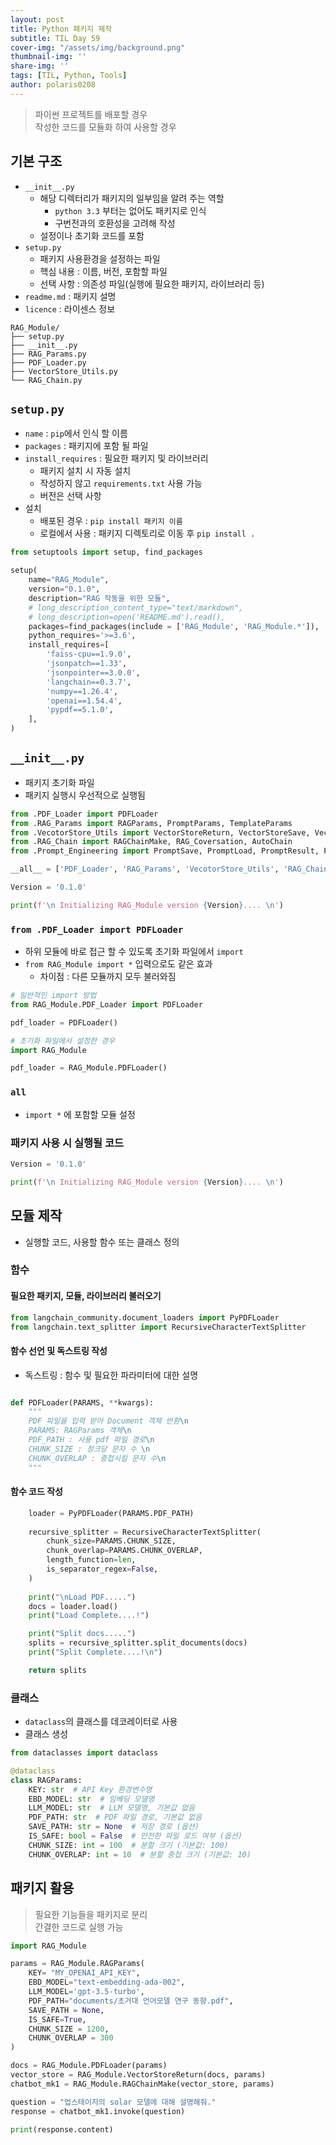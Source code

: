 ```yaml
---
layout: post
title: Python 패키지 제작
subtitle: TIL Day 59
cover-img: "/assets/img/background.png"
thumbnail-img: ''
share-img: ''
tags: [TIL, Python, Tools]
author: polaris0208
---
```


> 파이썬 프로젝트를 배포할 경우<br>
> 작성한 코드를 모듈화 하여 사용할 경우

## 기본 구조
- `__init__.py`
  - 해당 디렉터리가 패키지의 일부임을 알려 주는 역할
    - `python 3.3` 부터는 없어도 패키지로 인식
    - 구번전과의 호환성을 고려해 작성
  - 설정이나 초기화 코드를 포함
- `setup.py`
  - 패키지 사용환경을 설정하는 파일
  - 핵심 내용 : 이름, 버전, 포함할 파일
  - 선택 사항 : 의존성 파일(실행에 필요한 패키지, 라이브러리 등)
- `readme.md` : 패키지 설명
- `licence` : 라이센스 정보

```
RAG_Module/
├── setup.py
├── __init__.py
├── RAG_Params.py
├── PDF_Loader.py
├── VectorStore_Utils.py
└── RAG_Chain.py
```

## `setup.py`
- `name` : `pip`에서 인식 할 이름
- `packages` : 패키지에 포함 될 파일
- `install_requires` : 필요한 패키지 및 라이브러리
  - 패키지 설치 시 자동 설치
  - 작성하지 않고 `requirements.txt` 사용 가능
  - 버전은 선택 사항
- 설치
  - 배포된 경우 : `pip install 패키지 이름`
  - 로컬에서 사용 : 패키지 디렉토리로 이동 후 `pip install .`

```py
from setuptools import setup, find_packages

setup(
    name="RAG_Module",
    version="0.1.0",
    description="RAG 작동을 위한 모듈",
    # long_description_content_type="text/markdown",
    # long_description=open('README.md').read(),
    packages=find_packages(include = ['RAG_Module', 'RAG_Module.*']),
    python_requires='>=3.6',
    install_requires=[
        'faiss-cpu==1.9.0',
        'jsonpatch==1.33',
        'jsonpointer==3.0.0',
        'langchain==0.3.7',  
        'numpy==1.26.4',
        'openai==1.54.4',
        'pypdf==5.1.0',
    ],
)
```

## `__init__.py`
- 패키지 초기화 파일
- 패키지 실행시 우선적으로 실행됨

```py
from .PDF_Loader import PDFLoader
from .RAG_Params import RAGParams, PromptParams, TemplateParams
from .VecotorStore_Utils import VectorStoreReturn, VectorStoreSave, VectorStoreLoad
from .RAG_Chain import RAGChainMake, RAG_Coversation, AutoChain
from .Prompt_Engineering import PromptSave, PromptLoad, PromptResult, PromptTemplate

__all__ = ['PDF_Loader', 'RAG_Params', 'VecotorStore_Utils', 'RAG_Chain', 'Prompt_Engineering']

Version = '0.1.0'

print(f'\n Initializing RAG_Module version {Version}.... \n')
```

### `from .PDF_Loader import PDFLoader`
- 하위 모듈에 바로 접근 할 수 있도록 초기화 파일에서 `import`
- `from RAG_Module import *` 입력으로도 같은 효과
  - 차이점 : 다른 모듈까지 모두 불러와짐

```py
# 일반적인 import 방법
from RAG_Module.PDF_Loader import PDFLoader

pdf_loader = PDFLoader()

# 초기화 파일에서 설정한 경우
import RAG_Module

pdf_loader = RAG_Module.PDFLoader()
```

### `all`
- `import *` 에 포함할 모듈 설정

### 패키지 사용 시 실행될 코드

```py
Version = '0.1.0'

print(f'\n Initializing RAG_Module version {Version}.... \n')
```

## 모듈 제작
- 실행할 코드, 사용할 함수 또는 클래스 정의

### 함수

#### 필요한 패키지, 모듈, 라이브러리 불러오기

```py
from langchain_community.document_loaders import PyPDFLoader
from langchain.text_splitter import RecursiveCharacterTextSplitter
```

#### 함수 선언 및 독스트링 작성
- 독스트링 : 함수 및 필요한 파라미터에 대한 설명

```py

def PDFLoader(PARAMS, **kwargs):
    """
    PDF 파일을 입력 받아 Document 객체 반환\n
    PARAMS: RAGParams 객체\n
    PDF_PATH : 사용 pdf 파일 경로\n
    CHUNK_SIZE : 청크당 문자 수 \n
    CHUNK_OVERLAP : 중첩시킬 문자 수\n
    """
```

#### 함수 코드 작성

```py
    loader = PyPDFLoader(PARAMS.PDF_PATH)
    
    recursive_splitter = RecursiveCharacterTextSplitter(
        chunk_size=PARAMS.CHUNK_SIZE,
        chunk_overlap=PARAMS.CHUNK_OVERLAP,
        length_function=len,
        is_separator_regex=False,
    )
    
    print("\nLoad PDF.....")
    docs = loader.load()
    print("Load Complete....!")

    print("Split docs.....")
    splits = recursive_splitter.split_documents(docs)
    print("Split Complete....!\n")

    return splits
```

### 클래스
- `dataclass`의 클래스를 데코레이터로 사용
- 클래스 생성

```py
from dataclasses import dataclass

@dataclass
class RAGParams:
    KEY: str  # API Key 환경변수명
    EBD_MODEL: str  # 임베딩 모델명
    LLM_MODEL: str  # LLM 모델명, 기본값 없음
    PDF_PATH: str  # PDF 파일 경로, 기본값 없음
    SAVE_PATH: str = None  # 저장 경로 (옵션)
    IS_SAFE: bool = False  # 안전한 파일 로드 여부 (옵션)
    CHUNK_SIZE: int = 100  # 분할 크기 (기본값: 100)
    CHUNK_OVERLAP: int = 10  # 분할 중첩 크기 (기본값: 10)
```

## 패키지 활용
> 필요한 기능들을 패키지로 분리<br>
> 간결한 코드로 실행 가능

```py
import RAG_Module

params = RAG_Module.RAGParams(
    KEY= "MY_OPENAI_API_KEY",
    EBD_MODEL="text-embedding-ada-002",
    LLM_MODEL='gpt-3.5-turbo',
    PDF_PATH="documents/초거대 언어모델 연구 동향.pdf",
    SAVE_PATH = None,
    IS_SAFE=True,
    CHUNK_SIZE = 1200,
    CHUNK_OVERLAP = 300
)

docs = RAG_Module.PDFLoader(params)
vector_store = RAG_Module.VectorStoreReturn(docs, params)
chatbot_mk1 = RAG_Module.RAGChainMake(vector_store, params)

question = "업스테이지의 solar 모델에 대해 설명해줘."
response = chatbot_mk1.invoke(question)

print(response.content)
```